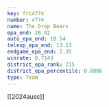 ```yaml
---
key: frc4774
number: 4774
name: The Drop Bears
epa_end: 26.02
auto_epa_end: 10.54
teleop_epa_end: 13.13
endgame_epa_end: 2.35
winrate: 0.7143
district_epa_rank: 215
district_epa_percentile: 0.8806
type: Team
---
```

[[2024ausc]]
